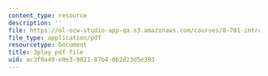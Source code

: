 ```yaml
---
content_type: resource
description: ''
file: https://ol-ocw-studio-app-qa.s3.amazonaws.com/courses/8-701-introduction-to-nuclear-and-particle-physics-fall-2020/ac3f0a49e0e3902187b40b2d23d5e393_4lUVayy53V4.pdf
file_type: application/pdf
resourcetype: Document
title: 3play pdf file
uid: ac3f0a49-e0e3-9021-87b4-0b2d23d5e393
---
```

